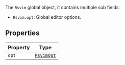 The `Rsvim` global object, it contains multiple sub fields:

- `Rsvim.opt`: Global editor options.

## Properties

| Property | Type |
| ------ | ------ |
| `opt` | [`RsvimOpt`](RsvimOpt.md) |
